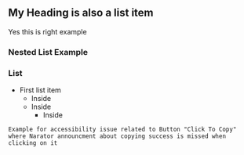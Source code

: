 

## My Heading is also a list item

Yes this is right example

### Nested List Example

### List 

- First list item
    - Inside
    - Inside
        - Inside

```
Example for accessibility issue related to Button "Click To Copy" where Narator announcment about copying success is missed when clicking on it
```
